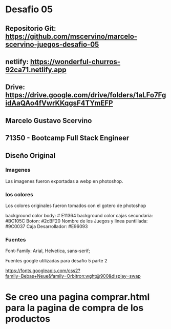 # Desafio 05

## Repositorio Git: https://github.com/mscervino/marcelo-scervino-juegos-desafio-05

## netlify: https://wonderful-churros-92ca71.netlify.app

## Drive: https://drive.google.com/drive/folders/1aLFo7FgidAaQAo4fVwrKKqgsF4TYmEFP

## Marcelo Gustavo Scervino
## 71350 - Bootcamp Full Stack Engineer


## Diseño Original

### Imagenes

Las imagenes fueron exportadas a webp en photoshop.

### los colores

Los colores originales fueron tomados con el gotero de photoshop

background color body: # E11364
background color cajas secundaria: #BC105C
Boton: #2cBF20
Nombre de los Juegos y linea puntillada: #9C0037
Caja Desarrollador: #E96093

### Fuentes
Font-Family: Arial, Helvetica, sans-serif;

Fuentes google utilizadas para desafio 5 parte 2

https://fonts.googleapis.com/css2?family=Bebas+Neue&family=Orbitron:wght@900&display=swap

# Se creo una pagina comprar.html para la pagina de compra de los productos





